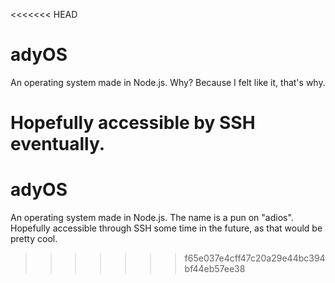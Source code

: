 <<<<<<< HEAD
# adyOS
An operating system made in Node.js. Why? Because I felt like it, that's why.

Hopefully accessible by SSH eventually.
=======
# adyOS

An operating system made in Node.js. The name is a pun on "adios". Hopefully accessible through SSH some time in the future, as that would be pretty cool.
>>>>>>> f65e037e4cff47c20a29e44bc394bf44eb57ee38
